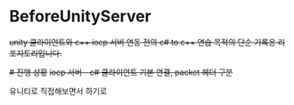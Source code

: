 # BeforeUnityServer

~~unity 클라이언트와 c++ iocp 서버 연동 전의 c# to c++ 연습 목적의 단순 기록용 리포지토리입니다.~~

~~# 진행 상황~~
~~iocp 서버 - c# 클라이언트 기본 연결, packet 헤더 구분~~

유니티로 직접해보면서 하기로

